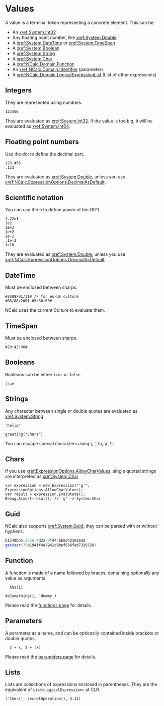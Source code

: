 # Values

A value is a terminal token representing a concrete element. This can be:

- An <xref:System.Int32>
- Any floating point number, like <xref:System.Double>
- A <xref:System.DateTime> or <xref:System.TimeSpan>
- A <xref:System.Boolean>
- A <xref:System.String>
- A <xref:System.Char>
- A <xref:NCalc.Domain.Function>
- An <xref:NCalc.Domain.Identifier> (parameter)
- A <xref:NCalc.Domain.LogicalExpressionList>  (List of other expressions)

## Integers

They are represented using numbers. 

```
123456
```

They are evaluated as <xref:System.Int32>. If the value is too big, it will be evaluated as <xref:System.Int64>.

## Floating point numbers

Use the dot to define the decimal part. 

```
123.456
.123
```
They are evaluated as <xref:System.Double>, unless you use <xref:NCalc.ExpressionOptions.DecimalAsDefault>.

## Scientific notation

You can use the e to define power of ten (10^).
```
1.22e1
1e2
1e+2
1e+2
1e-2
.1e-2
1e10
```
They are evaluated as <xref:System.Double>, unless you use <xref:NCalc.ExpressionOptions.DecimalAsDefault>.

## DateTime

Must be enclosed between sharps. 

```
#2008/01/31# // for en-US culture
#08/08/2001 09:30:00# 
```
NCalc uses the current Culture to evaluate them.

## TimeSpan

Must be enclosed between sharps.
```
#20:42:00#
```

## Booleans
Booleans can be either `true` or `false`.

```
true
```
## Strings

Any character between single or double quotes are evaluated as <xref:System.String>. 

```
'hello'
```

```
greeting("Chers")
```
You can escape special characters using \\, \', \n, \r, \t.

## Chars
If you use <xref:ExpressionOptions.AllowCharValues>, single quoted strings are interpreted as <xref:System.Char>
```
var expression = new Expression("'g'", ExpressionOptions.AllowCharValues);
var result = expression.Evalutate();
Debug.Assert(result); // 'g' -> System.Char
```

## Guid
NCalc also supports <xref:System.Guid>, they can be parsed with or without hyphens.
```csharp
b1548bd5-2556-4d2a-9f47-bb8d421026dd
getUser(78b1941f4e7941c9bef656fad7326538)
```

## Function

A function is made of a name followed by braces, containing optionally any value as arguments.

```
  Abs(1)
```

```
doSomething(1, 'dummy')
```

Please read the [functions page](functions.md) for details.

## Parameters

A parameter as a name, and can be optionally contained inside brackets or double quotes.

```
  2 + x, 2 + [x]
```

Please read the [parameters page](parameters.md) for details.

## Lists

Lists are collections of expressions enclosed in parentheses. They are the equivalent of `List<LogicalExpression>` at CLR.
```
('Chers', secretOperation(), 3.14)
```